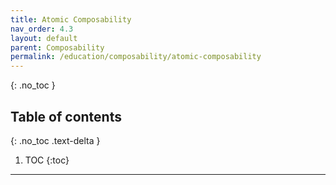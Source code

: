 ```yaml
---
title: Atomic Composability
nav_order: 4.3
layout: default
parent: Composability
permalink: /education/composability/atomic-composability
---
```

{: .no_toc }

## Table of contents
{: .no_toc .text-delta }

1. TOC
{:toc}

---
